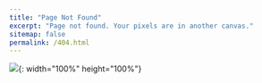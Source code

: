 ```yaml
---
title: "Page Not Found"
excerpt: "Page not found. Your pixels are in another canvas."
sitemap: false
permalink: /404.html
---
```


![](https://mir-s3-cdn-cf.behance.net/project_modules/fs/a9d5ee147661691.62cbb9740677d.gif){: width="100%" height="100%"}